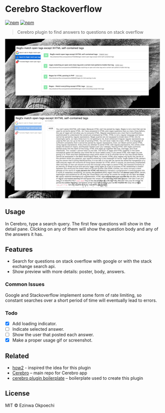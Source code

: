 # Cerebro Stackoverflow
[![npm](https://img.shields.io/npm/v/cerebro-stackoverflow.svg)](https://www.npmjs.com/package/cerebro-stackoverflow)
[![npm](https://img.shields.io/npm/dt/cerebro-stackoverflow.svg)](https://www.npmjs.com/package/cerebro-stackoverflow)
> Cerebro plugin to find answers to questions on stack overflow

![](questions.png)
![](answer.png)

## Usage
In Cerebro, type a search query. The first few questions will show in the detail pane. Clicking on any of them will show the question body and any of the answers it has.

## Features
* Search for questions on stack overflow with google or with the stack exchange search api.
* Show preview with more details: poster, body, answers.

### Common Issues
Google and Stackoverflow implement some form of rate limiting, so constant searches over a short period of time will eventually lead to errors.

### Todo
- [x] Add loading indicator.
- [ ] Indicate selected answer.
- [ ] Show the user that posted each answer.
- [x] Make a proper usage gif or screenshot.

## Related
* [how2](https://github.com/santinic/how2) - inspired the idea for this plugin
* [Cerebro](http://github.com/KELiON/cerebro) – main repo for Cerebro app
* [cerebro plugin boilerplate](https://github.com/KELiON/cerebro-plugin) – boilerplate used to create this plugin

## License

MIT © Ezinwa Okpoechi
